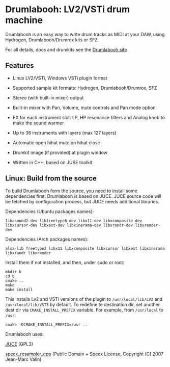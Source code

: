 # Drumlabooh: LV2/VSTi drum machine

Drumlabooh is an easy way to write drum tracks as MIDI at your DAW, using Hydrogen, Drumlabooh/Drumrox kits or SFZ.

For all details, docs and drumkits see the [Drumlabooh site](https://psemiletov.github.io/drumlabooh/)


## Features

* Linux LV2/VSTi, Windows VSTi plugin format

* Supported sample kit formats: Hydrogen, Drumlabooh/Drumrox, SFZ

* Stereo (with built-in mixer) output

* Built-in mixer with Pan, Volume, mute controls and Pan mode option

* FX for each instrument slot: LP, HP resonance filters and Analog knob to make the sound warmer

* Up to 36 instruments with layers (max 127 layers)

* Automatic open hihat mute on hihat close

* Drumkit image (if provided) at plugin window

* Written in C++, based on JUSE toolkit


## Linux: Build from the source

To build Drumlabooh form the source, you need to install some dependencies first. Drumlabooh is based on JUCE. JUCE source code will be fetched by configuration process, but JUCE needs additional libraries.

Dependencies (Ubuntu packages names):

``libasound2-dev
libfreetype6-dev
libx11-dev
libxcomposite-dev
libxcursor-dev
libxext-dev
libxinerama-dev
libxrandr-dev
libxrender-dev``


Dependencies (Arch packages names):


``alsa-lib
freetype2
libx11
libxcomposite
libxcursor
libxext
libxinerama
libxrandr
libxrender``

Install them if not installed, and then, under sudo or root:

```
mkdir b
cd b
cmake ..
make
make install
```

This installs Lv2 and VSTi versions of the plugin to ``/usr/local/lib/LV2`` and ``/usr/local/lib/VST3`` by default. To redefine te destination dir, set another dest dir via ``CMAKE_INSTALL_PREFIX`` variable. For example, from ``/usr/local`` to ``/usr``:

```
cmake -DCMAKE_INSTALL_PREFIX=/usr ..
```

Drumlabooh uses:

[JUCE](https://juce.com) (GPL3)

[speex_resampler_cpp](https://github.com/libaudioverse/speex_resampler_cpp) (Public Domain + Speex License, Copyright (C) 2007 Jean-Marc Valin)